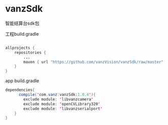 # vanzSdk
智能结算台sdk包

工程build.gradle
```Java

allprojects {
    repositories {
        ...
        maven { url "https://github.com/vanzVision/vanzSdk/raw/master" }
    }
}
```

app build.gradle
```Java
dependencies{
      compile('com.vanz:vanzSdk:1.0.4'){
        exclude module: 'libvanzcamera'
        exclude module: 'openCVLibrary320'
        exclude module: 'libvanzserialport'
    }
}
```
